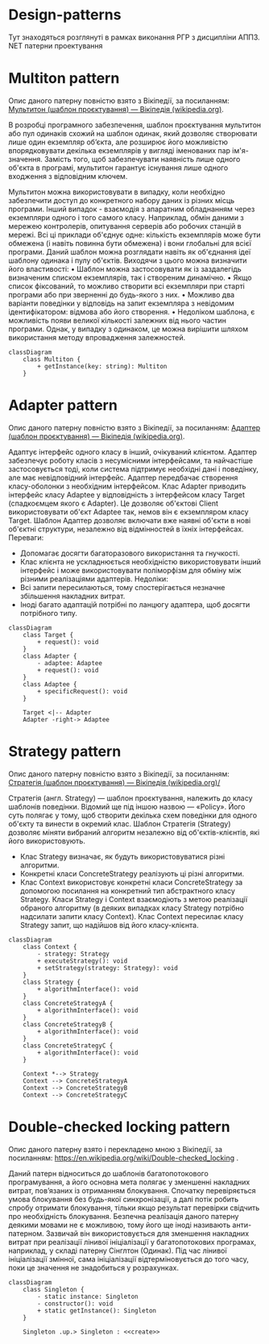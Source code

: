 # Design-patterns
Тут знаходяться розглянуті в рамках виконання РГР з дисципліни АППЗ. NET патерни проектування

# Multiton pattern
Опис даного патерну повністю взято з Вікіпедії, за посиланням: [Мультитон (шаблон проєктування) — Вікіпедія (wikipedia.org)](https://uk.wikipedia.org/wiki/%D0%9C%D1%83%D0%BB%D1%8C%D1%82%D0%B8%D1%82%D0%BE%D0%BD_(%D1%88%D0%B0%D0%B1%D0%BB%D0%BE%D0%BD_%D0%BF%D1%80%D0%BE%D1%94%D0%BA%D1%82%D1%83%D0%B2%D0%B0%D0%BD%D0%BD%D1%8F)).

В розробці програмного забезпечення, шаблон проєктування мультитон або пул одинаків схожий на шаблон одинак, який дозволяє створювати лише один екземпляр об’єкта, але розширює його можливістю впорядковувати декілька екземплярів у вигляді іменованих пар ім'я-значення.
Замість того, щоб забезпечувати наявність лише одного об'єкта в програмі, мультитон гарантує існування лише одного входження з відповідним ключем.

Мультитон можна використовувати в випадку, коли необхідно забезпечити доступ до конкретного набору даних із різних місць програми. Інший випадок - взаємодія з апаратним обладнанням через екземпляри одного і того самого класу. Наприклад, обмін даними з мережею контролерів, опитування серверів або робочих станцій в мережі. Всі ці приклади об'єднує одне: кількість екземплярів може бути обмежена (і навіть повинна бути обмежена) і вони глобальні для всієї програми.
Даний шаблон можна розглядати навіть як об'єднання ідеї шаблону одинака і пулу об'єктів. Виходячи з цього можна визначити його властивості:
•	Шаблон можна застосовувати як із заздалегідь визначеним списком екземплярів, так і створеним динамічно.
•	Якщо список фіксований, то можливо створити всі екземпляри при старті програми або при зверненні до будь-якого з них.
•	Можливо два варіанти поведінки у відповідь на запит екземпляра з невідомим ідентифікатором: відмова або його створення.
•	Недоліком шаблона, є можливість появи великої кількості залежних від нього частин програми. Однак, у випадку з одинаком, це можна вирішити шляхом використання методу впровадження залежностей.

```mermaid
classDiagram
    class Multiton {
        + getInstance(key: string): Multiton
    }
```

# Adapter pattern
Опис даного патерну повністю взято з Вікіпедії, за посиланням: [Адаптер (шаблон проєктування) — Вікіпедія (wikipedia.org)](https://uk.wikipedia.org/wiki/%D0%90%D0%B4%D0%B0%D0%BF%D1%82%D0%B5%D1%80_(%D1%88%D0%B0%D0%B1%D0%BB%D0%BE%D0%BD_%D0%BF%D1%80%D0%BE%D1%94%D0%BA%D1%82%D1%83%D0%B2%D0%B0%D0%BD%D0%BD%D1%8F)).

Адаптує інтерфейс одного класу в інший, очікуваний клієнтом. Адаптер забезпечує роботу класів з несумісними інтерфейсами, та найчастіше застосовується тоді, коли система підтримує необхідні дані і поведінку, але має невідповідний інтерфейс.
Адаптер передбачає створення класу-оболонки з необхідним інтерфейсом.
Клас Adapter приводить інтерфейс класу Adaptee у відповідність з інтерфейсом класу Target (спадкоємцем якого є Adapter). Це дозволяє об'єктові Client використовувати об'єкт Adaptee так, немов він є екземпляром класу Target.
Шаблон Адаптер дозволяє включати вже наявні об'єкти в нові об'єктні структури, незалежно від відмінностей в їхніх інтерфейсах.
Переваги:
-	Допомагає досягти багаторазового використання та гнучкості.
-	Клас клієнта не ускладнюється необхідністю використовувати інший інтерфейс і може використовувати поліморфізм для обміну між різними реалізаціями адаптерів.
Недоліки:
-	Всі запити пересилаються, тому спостерігається незначне збільшення накладних витрат.
-	Іноді багато адаптацій потрібні по ланцюгу адаптера, щоб досягти потрібного типу.

```mermaid
classDiagram
    class Target {
        + request(): void
    }
    class Adapter {
        - adaptee: Adaptee
        + request(): void
    }
    class Adaptee {
        + specificRequest(): void
    }

    Target <|-- Adapter
    Adapter -right-> Adaptee

```

# Strategy pattern
Опис даного патерну повністю взято з Вікіпедії, за посиланням: [Стратегія (шаблон проєктування) — Вікіпедія (wikipedia.org)/](https://uk.wikipedia.org/wiki/%D0%A1%D1%82%D1%80%D0%B0%D1%82%D0%B5%D0%B3%D1%96%D1%8F_(%D1%88%D0%B0%D0%B1%D0%BB%D0%BE%D0%BD_%D0%BF%D1%80%D0%BE%D1%94%D0%BA%D1%82%D1%83%D0%B2%D0%B0%D0%BD%D0%BD%D1%8F))

Стратегія (англ. Strategy) — шаблон проєктування, належить до класу шаблонів поведінки. Відомий ще під іншою назвою — «Policy». Його суть полягає у тому, щоб створити декілька схем поведінки для одного об'єкту та винести в окремий клас. Шаблон Стратегія (Strategy) дозволяє міняти вибраний алгоритм незалежно від об'єктів-клієнтів, які його використовують.
-	Клас Strategy визначає, як будуть використовуватися різні алгоритми.
-	Конкретні класи ConcreteStrategy реалізують ці різні алгоритми.
-	Клас Context використовує конкретні класи ConcreteStrategy за допомогою посилання на конкретний тип абстрактного класу Strategy.
Класи Strategy і Context взаємодіють з метою реалізації обраного алгоритму (в деяких випадках класу Strategy потрібно надсилати запити класу Context). Клас Context пересилає класу Strategy запит, що надійшов від його класу-клієнта.

```mermaid
classDiagram
    class Context {
        - strategy: Strategy
        + executeStrategy(): void
        + setStrategy(strategy: Strategy): void
    }
    class Strategy {
        + algorithmInterface(): void
    }
    class ConcreteStrategyA {
        + algorithmInterface(): void
    }
    class ConcreteStrategyB {
        + algorithmInterface(): void
    }
    class ConcreteStrategyC {
        + algorithmInterface(): void
    }

    Context *--> Strategy
    Context --> ConcreteStrategyA
    Context --> ConcreteStrategyB
    Context --> ConcreteStrategyC

```

# Double-checked locking pattern
Опис даного патерну взято і перекладено мною з Вікіпедії, за посиланням: https://en.wikipedia.org/wiki/Double-checked_locking .

Даний патерн відноситься до шаблонів багатопотокового програмування, а його основна мета полягає у зменшенні накладних витрат, пов’язаних із отриманням блокування. Спочатку перевіряється умова блокування без будь-якої синхронізації, а далі потік робить спробу отримати блокування, тільки якщо результат перевірки свідчить про необхідність блокування.
Безпечна реалізація даного патерну деякими мовами не є можливою, тому його ще іноді називають анти-патерном.
Зазвичай він використовується для зменшення накладних витрат при реалізації лінивої ініціалізації у багатопотокових програмах, наприклад, у складі патерну Сінглтон (Одинак). Під час лінивої ініціалізації змінної, сама ініціалізації відтерміновується до того часу, поки це значення не знадобиться у розрахунках.

```mermaid
classDiagram
    class Singleton {
        - static instance: Singleton
        - constructor(): void
        + static getInstance(): Singleton
    }

    Singleton .up.> Singleton : <<create>>

```
